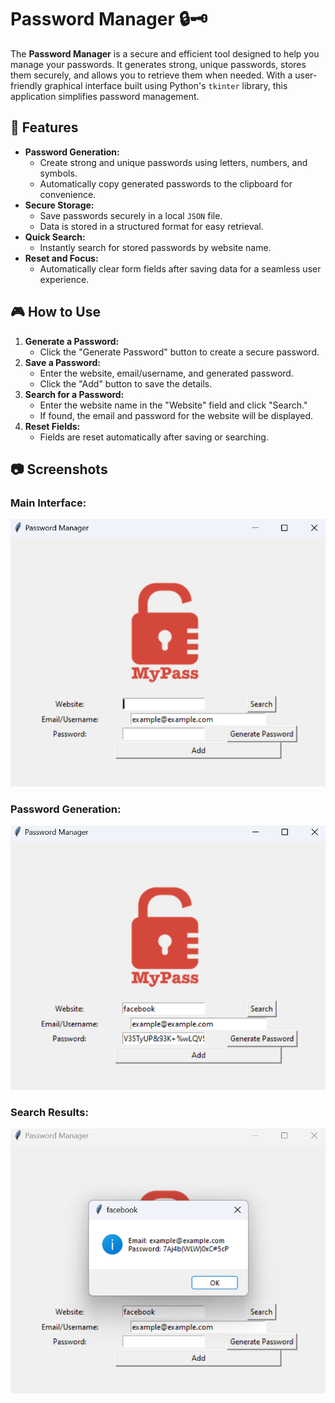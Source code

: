 # Password Manager 🔒🗝️

The **Password Manager** is a secure and efficient tool designed to help you manage your passwords. It generates strong, unique passwords, stores them securely, and allows you to retrieve them when needed. With a user-friendly graphical interface built using Python's `tkinter` library, this application simplifies password management.

## 🚀 Features
- **Password Generation:**
  - Create strong and unique passwords using letters, numbers, and symbols.
  - Automatically copy generated passwords to the clipboard for convenience.
- **Secure Storage:**
  - Save passwords securely in a local `JSON` file.
  - Data is stored in a structured format for easy retrieval.
- **Quick Search:**
  - Instantly search for stored passwords by website name.
- **Reset and Focus:**
  - Automatically clear form fields after saving data for a seamless user experience.

## 🎮 How to Use
1. **Generate a Password:**
   - Click the "Generate Password" button to create a secure password.
2. **Save a Password:**
   - Enter the website, email/username, and generated password.
   - Click the "Add" button to save the details.
3. **Search for a Password:**
   - Enter the website name in the "Website" field and click "Search."
   - If found, the email and password for the website will be displayed.
4. **Reset Fields:**
   - Fields are reset automatically after saving or searching.

## 📷 Screenshots
### Main Interface:
![Main Interface](images/main-interface.png)

### Password Generation:
![Password Generation](images/password-generation.png)

### Search Results:
![Search Results](images/search-results.png)
